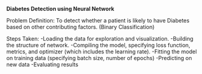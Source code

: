 **Diabetes Detection using Neural Network**

Problem Definition: To detect whether a patient is likely to have Diabetes based on other contributing factors. (Binary Classification)

Steps Taken:
-Loading the data for exploration and visualization. 
-Building the structure of network.
-Compiling the model, specifying loss function, metrics, and optimizer (which includes the learning rate).
-Fitting the model on training data (specifying batch size, number of epochs)
-Predicting on new data
-Evaluating results
